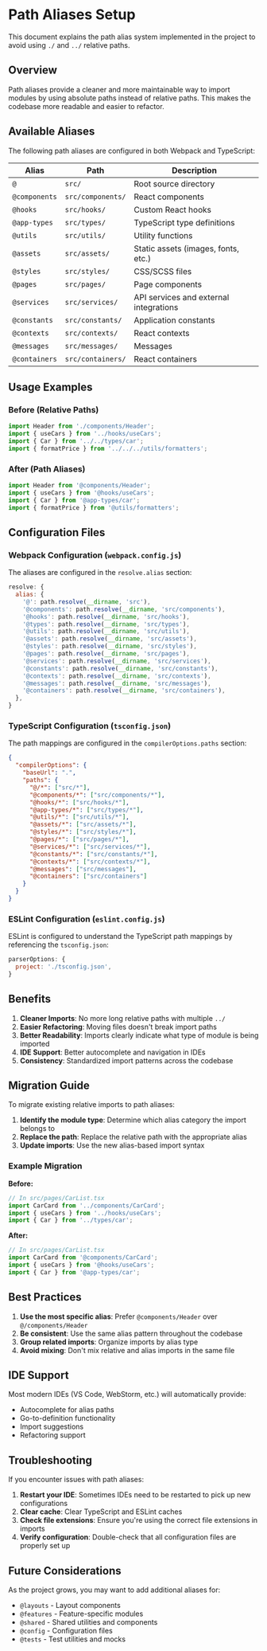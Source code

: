 # Path Aliases Setup

This document explains the path alias system implemented in the project to avoid using `./` and `../` relative paths.

## Overview

Path aliases provide a cleaner and more maintainable way to import modules by using absolute paths instead of relative paths. This makes the codebase more readable and easier to refactor.

## Available Aliases

The following path aliases are configured in both Webpack and TypeScript:

| Alias         | Path              | Description                            |
| ------------- | ----------------- | -------------------------------------- |
| `@`           | `src/`            | Root source directory                  |
| `@components` | `src/components/` | React components                       |
| `@hooks`      | `src/hooks/`      | Custom React hooks                     |
| `@app-types`  | `src/types/`      | TypeScript type definitions            |
| `@utils`      | `src/utils/`      | Utility functions                      |
| `@assets`     | `src/assets/`     | Static assets (images, fonts, etc.)    |
| `@styles`     | `src/styles/`     | CSS/SCSS files                         |
| `@pages`      | `src/pages/`      | Page components                        |
| `@services`   | `src/services/`   | API services and external integrations |
| `@constants`  | `src/constants/`  | Application constants                  |
| `@contexts`   | `src/contexts/`   | React contexts                         |
| `@messages`   | `src/messages/`   | Messages                               |
| `@containers` | `src/containers/` | React containers                       |

## Usage Examples

### Before (Relative Paths)

```typescript
import Header from './components/Header';
import { useCars } from '../hooks/useCars';
import { Car } from '../../types/car';
import { formatPrice } from '../../../utils/formatters';
```

### After (Path Aliases)

```typescript
import Header from '@components/Header';
import { useCars } from '@hooks/useCars';
import { Car } from '@app-types/car';
import { formatPrice } from '@utils/formatters';
```

## Configuration Files

### Webpack Configuration (`webpack.config.js`)

The aliases are configured in the `resolve.alias` section:

```javascript
resolve: {
  alias: {
    '@': path.resolve(__dirname, 'src'),
    '@components': path.resolve(__dirname, 'src/components'),
    '@hooks': path.resolve(__dirname, 'src/hooks'),
    '@types': path.resolve(__dirname, 'src/types'),
    '@utils': path.resolve(__dirname, 'src/utils'),
    '@assets': path.resolve(__dirname, 'src/assets'),
    '@styles': path.resolve(__dirname, 'src/styles'),
    '@pages': path.resolve(__dirname, 'src/pages'),
    '@services': path.resolve(__dirname, 'src/services'),
    '@constants': path.resolve(__dirname, 'src/constants'),
    '@contexts': path.resolve(__dirname, 'src/contexts'),
    '@messages': path.resolve(__dirname, 'src/messages'),
    '@containers': path.resolve(__dirname, 'src/containers'),
  },
}
```

### TypeScript Configuration (`tsconfig.json`)

The path mappings are configured in the `compilerOptions.paths` section:

```json
{
  "compilerOptions": {
    "baseUrl": ".",
    "paths": {
      "@/*": ["src/*"],
      "@components/*": ["src/components/*"],
      "@hooks/*": ["src/hooks/*"],
      "@app-types/*": ["src/types/*"],
      "@utils/*": ["src/utils/*"],
      "@assets/*": ["src/assets/*"],
      "@styles/*": ["src/styles/*"],
      "@pages/*": ["src/pages/*"],
      "@services/*": ["src/services/*"],
      "@constants/*": ["src/constants/*"],
      "@contexts/*": ["src/contexts/*"],
      "@messages": ["src/messages"],
      "@containers": ["src/containers"]
    }
  }
}
```

### ESLint Configuration (`eslint.config.js`)

ESLint is configured to understand the TypeScript path mappings by referencing the `tsconfig.json`:

```javascript
parserOptions: {
  project: './tsconfig.json',
}
```

## Benefits

1. **Cleaner Imports**: No more long relative paths with multiple `../`
2. **Easier Refactoring**: Moving files doesn't break import paths
3. **Better Readability**: Imports clearly indicate what type of module is being imported
4. **IDE Support**: Better autocomplete and navigation in IDEs
5. **Consistency**: Standardized import patterns across the codebase

## Migration Guide

To migrate existing relative imports to path aliases:

1. **Identify the module type**: Determine which alias category the import belongs to
2. **Replace the path**: Replace the relative path with the appropriate alias
3. **Update imports**: Use the new alias-based import syntax

### Example Migration

**Before:**

```typescript
// In src/pages/CarList.tsx
import CarCard from '../components/CarCard';
import { useCars } from '../hooks/useCars';
import { Car } from '../types/car';
```

**After:**

```typescript
// In src/pages/CarList.tsx
import CarCard from '@components/CarCard';
import { useCars } from '@hooks/useCars';
import { Car } from '@app-types/car';
```

## Best Practices

1. **Use the most specific alias**: Prefer `@components/Header` over `@/components/Header`
2. **Be consistent**: Use the same alias pattern throughout the codebase
3. **Group related imports**: Organize imports by alias type
4. **Avoid mixing**: Don't mix relative and alias imports in the same file

## IDE Support

Most modern IDEs (VS Code, WebStorm, etc.) will automatically provide:

- Autocomplete for alias paths
- Go-to-definition functionality
- Import suggestions
- Refactoring support

## Troubleshooting

If you encounter issues with path aliases:

1. **Restart your IDE**: Sometimes IDEs need to be restarted to pick up new configurations
2. **Clear cache**: Clear TypeScript and ESLint caches
3. **Check file extensions**: Ensure you're using the correct file extensions in imports
4. **Verify configuration**: Double-check that all configuration files are properly set up

## Future Considerations

As the project grows, you may want to add additional aliases for:

- `@layouts` - Layout components
- `@features` - Feature-specific modules
- `@shared` - Shared utilities and components
- `@config` - Configuration files
- `@tests` - Test utilities and mocks
